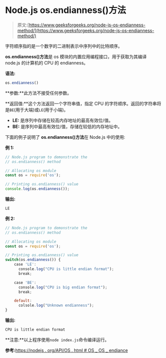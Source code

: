 # Node.js os.endianness()方法

> 原文:[https://www.geeksforgeeks.org/node-js-os-endianness-method/](https://www.geeksforgeeks.org/node-js-os-endianness-method/)

字符顺序指的是一个数字的二进制表示中序列中的比特顺序。

**os.endianness()方法**是 os 模块的内置应用编程接口，用于获取为其编译 node.js 的计算机的 CPU 的 endianness。

**语法:**

```js
os.endianness()
```

**参数:**此方法不接受任何参数。

**返回值:**这个方法返回一个字符串值，指定 CPU 的字符顺序。返回的字符串将是`BE`(用于大端)或`LE`(用于小端)。

*   **LE:** 是序列中存储在较高内存地址的最高有效位/值。
*   **BE:** 是序列中最高有效位/值，存储在较低的内存地址中。

下面的例子说明了 **os.endianness()方法**在 Node.js 中的使用:

**例 1:**

```js
// Node.js program to demonstrate the   
// os.endianness() method

// Allocating os module
const os = require('os');

// Printing os.endianness() value
console.log(os.endianness());
```

**输出:**

```js
LE
```

**例 2:**

```js
// Node.js program to demonstrate the   
// os.endianness() method

// Allocating os module
const os = require('os');

// Printing os.endianness() value
switch(os.endianness()) {
    case 'LE':
      console.log("CPU is little endian format");
      break;

    case 'BE':
      console.log("CPU is big endian format");
      break;

    default:
      colsole.log("Unknown endianness");
}
```

**输出:**

```js
CPU is little endian format
```

**注意:**以上程序使用`node index.js`命令编译运行。

**参考:**[https://nodejs . org/API/OS . html # OS _ OS _ endiance](https://nodejs.org/api/os.html#os_os_endianness)